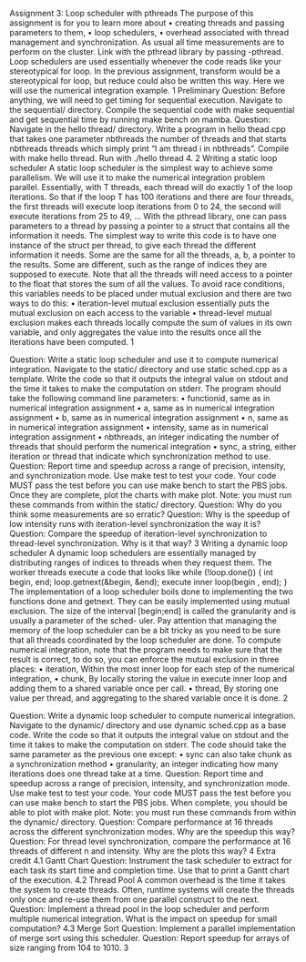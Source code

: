 Assignment 3: Loop scheduler with pthreads
The purpose of this assignment is for you to learn more about
• creating threads and passing parameters to them,
• loop schedulers,
• overhead associated with thread management and synchronization.
As usual all time measurements are to perform on the cluster.
Link with the pthread library by passing -pthread.
Loop schedulers are used essentially whenever the code reads like your stereotypical for loop. In the
previous assignment, transform would be a stereotypical for loop, but reduce could also be written this way. Here we will use the numerical integration example.
1 Preliminary
Question: Before anything, we will need to get timing for sequential execution. Navigate to the sequential/ directory. Compile the sequential code with make sequential and get sequential time by running make bench on mamba.
Question: Navigate in the hello thread/ directory. Write a program in hello thead.cpp that takes one parameter nbthreads the number of threads and that starts nbthreads threads which simply print “I am thread i in nbthreads”. Compile with make hello thread. Run with ./hello thread 4.
2 Writing a static loop scheduler
A static loop scheduler is the simplest way to achieve some parallelism. We will use it to make the numerical integration problem parallel.
Essentially, with T threads, each thread will do exactly 1 of the loop iterations. So that if the loop T
has 100 iterations and there are four threads, the first threads will execute loop iterations from 0 to 24, the second will execute iterations from 25 to 49, ...
With the pthread library, one can pass parameters to a thread by passing a pointer to a struct that contains all the information it needs. The simplest way to write this code is to have one instance of the struct per thread, to give each thread the different information it needs. Some are the same for all the threads, a, b, a pointer to the results. Some are different, such as the range of indices they are supposed to execute.
Note that all the threads will need access to a pointer to the float that stores the sum of all the values. To avoid race conditions, this variables needs to be placed under mutual exclusion and there are two ways to do this:
• iteration-level mutual exclusion essentially puts the mutual exclusion on each access to the variable
• thread-level mutual exclusion makes each threads locally compute the sum of values in its own variable,
and only aggregates the value into the results once all the iterations have been computed.
     1

Question: Write a static loop scheduler and use it to compute numerical integration. Navigate to the static/ directory and use static sched.cpp as a template. Write the code so that it outputs the integral value on stdout and the time it takes to make the computation on stderr.
The program should take the following command line parameters: • functionid, same as in numerical integration assignment
• a, same as in numerical integration assignment
• b, same as in numerical integration assignment
• n, same as in numerical integration assignment
• intensity, same as in numerical integration assignment
• nbthreads, an integer indicating the number of threads that should perform the numerical integration • sync, a string, either iteration or thread that indicate which synchronization method to use.
Question: Report time and speedup across a range of precision, intensity, and synchronization mode. Use make test to test your code. Your code MUST pass the test before you can use make bench to start the PBS jobs. Once they are complete, plot the charts with make plot. Note: you must run these commands from within the static/ directory.
Question: Why do you think some measurements are so erratic?
Question: Why is the speedup of low intensity runs with iteration-level synchronization the way it is? Question: Compare the speedup of iteration-level synchronization to thread-level synchronization. Why is it that way?
3 Writing a dynamic loop scheduler
A dynamic loop schedulers are essentially managed by distributing ranges of indices to threads when they request them.
The worker threads execute a code that looks like
while (!loop.done()) {
int begin, end; loop.getnext(&begin, &end); execute inner loop(begin , end);
}
The implementation of a loop scheduler boils done to implementing the two functions done and getnext. They can be easily implemented using mutual exclusion.
The size of the interval [begin;end] is called the granularity and is usually a parameter of the sched- uler.
Pay attention that managing the memory of the loop scheduler can be a bit tricky as you need to be sure that all threads coordinated by the loop scheduler are done.
To compute numerical integration, note that the program needs to make sure that the result is correct, to do so, you can enforce the mutual exclusion in three places:
• iteration, Within the most inner loop for each step of the numerical integration,
• chunk, By locally storing the value in execute inner loop and adding them to a shared variable once
per call.
• thread, By storing one value per thread, and aggregating to the shared variable once it is done.
     2

Question: Write a dynamic loop scheduler to compute numerical integration. Navigate to the dynamic/ directory and use dynamic sched.cpp as a base code. Write the code so that it outputs the integral value on stdout and the time it takes to make the computation on stderr.
The code should take the same parameter as the previous one except:
• sync can also take chunk as a synchronization method
• granularity, an integer indicating how many iterations does one thread take at a time.
Question: Report time and speedup across a range of precision, intensity, and synchronization mode. Use make test to test your code. Your code MUST pass the test before you can use make bench to start the PBS jobs. When complete, you should be able to plot with make plot. Note: you must run these commands from within the dynamic/ directory.
Question: Compare performance at 16 threads across the different synchronization modes. Why are the speedup this way?
Question: For thread level synchronization, compare the performance at 16 threads of different n and intensity. Why are the plots this way?
4 Extra credit 4.1 Gantt Chart
Question: Instrument the task scheduler to extract for each task its start time and completion time. Use that to print a Gantt chart of the execution.
4.2 Thread Pool
A common overhead is the time it takes the system to create threads. Often, runtime systems will create the threads only once and re-use them from one parallel construct to the next.
Question: Implement a thread pool in the loop scheduler and perform multiple numerical integration. What is the impact on speedup for small computation?
4.3 Merge Sort
Question: Implement a parallel implementation of merge sort using this scheduler. Question: Report speedup for arrays of size ranging from 104 to 1010.
 3
